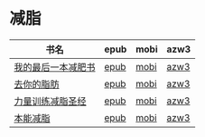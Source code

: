 # 减脂

| 书名 | epub | mobi | azw3 |
| --- | --- | --- | --- |
| [我的最后一本减肥书](http://ct.dalanmei.com/f/31084289-572113882-e37ca7) | [epub](http://ct.dalanmei.com/f/31084289-572113882-e37ca7) | [mobi](http://ct.dalanmei.com/f/31084289-571715460-3656d1) | [azw3](http://ct.dalanmei.com/f/31084289-572121901-dc02b0) |
| [去你的脂肪](http://ct.dalanmei.com/f/31084289-571735437-be19eb) | [epub](http://ct.dalanmei.com/f/31084289-571735437-be19eb) | [mobi](http://ct.dalanmei.com/f/31084289-571611105-221409) | [azw3](http://ct.dalanmei.com/f/31084289-571913755-55826e) |
| [力量训练减脂圣经](http://ct.dalanmei.com/f/31084289-571735962-635cfa) | [epub](http://ct.dalanmei.com/f/31084289-571735962-635cfa) | [mobi](http://ct.dalanmei.com/f/31084289-571608824-43e5e4) | [azw3](http://ct.dalanmei.com/f/31084289-571914086-36375f) |
| [本能减脂](http://ct.dalanmei.com/f/31084289-571918081-9cd8dd) | [epub](http://ct.dalanmei.com/f/31084289-571918081-9cd8dd) | [mobi](http://ct.dalanmei.com/f/31084289-571558486-517ee6) | [azw3](http://ct.dalanmei.com/f/31084289-572075606-013990) |

